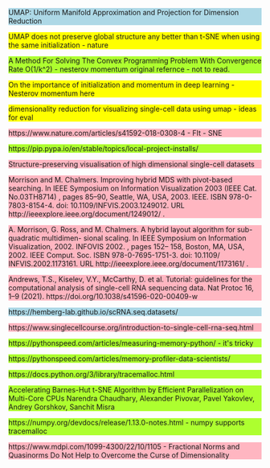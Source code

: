 <style>
.not_read{
    background: lightpink;
}
.not_fully_read{
    background: yellow;
}

.to_use{
    background: lightblue;
}
.done{
    background: greenyellow;
}

</style>

<p class="to_use"> UMAP: Uniform Manifold Approximation and Projection for Dimension Reduction
</p>

<p class="not_fully_read">UMAP does not preserve global structure any better than t-SNE when using the same initialization - nature
</p>


<p class="done"> A Method For Solving The Convex Programming Problem With Convergence Rate O(1/k^2) - nesterov momentum original refernce - not to read.
</p>  

<p class="not_fully_read"> On the importance of initialization and momentum in deep learning - Nesterov momentum here </p>  

<p class = not_fully_read> dimensionality reduction for visualizing single-cell data using umap - ideas for eval </p>


<p class = not_read> https://www.nature.com/articles/s41592-018-0308-4 - FIt - SNE
</p>

<p class="done">https://pip.pypa.io/en/stable/topics/local-project-installs/</p>

<p class="not_read"> Structure-preserving visualisation of high dimensional single-cell datasets</p>
<p class="not_read">
 Morrison and M. Chalmers. Improving hybrid MDS with pivot-based searching. In
IEEE
Symposium on Information Visualization 2003 (IEEE Cat. No.03TH8714)
, pages 85–90, Seattle,
WA, USA, 2003. IEEE. ISBN 978-0-7803-8154-4. doi: 10.1109/INFVIS.2003.1249012. URL
http://ieeexplore.ieee.org/document/1249012/
.
</p>


<p class="not_read">
A. Morrison, G. Ross, and M. Chalmers. A hybrid layout algorithm for sub-quadratic multidimen-
sional scaling. In
IEEE Symposium on Information Visualization, 2002. INFOVIS 2002.
, pages 152–
158, Boston, MA, USA, 2002. IEEE Comput. Soc. ISBN 978-0-7695-1751-3. doi: 10.1109/
INFVIS.2002.1173161. URL
http://ieeexplore.ieee.org/document/1173161/
.
</p>

<p class="not_read">Andrews, T.S., Kiselev, V.Y., McCarthy, D. et al. Tutorial: guidelines for the computational analysis of single-cell RNA sequencing data. Nat Protoc 16, 1–9 (2021). https://doi.org/10.1038/s41596-020-00409-w</p>


<p class="to_use">https://hemberg-lab.github.io/scRNA.seq.datasets/ </p>

<p class="not_read"> https://www.singlecellcourse.org/introduction-to-single-cell-rna-seq.html</p>

<p class="done"> https://pythonspeed.com/articles/measuring-memory-python/   - it's tricky</p>

<p class="done">https://pythonspeed.com/articles/memory-profiler-data-scientists/
</p> 

<p class="done">https://docs.python.org/3/library/tracemalloc.html </p>
<p class="done">Accelerating Barnes-Hut t-SNE Algorithm by Efficient Parallelization on Multi-Core CPUs Narendra Chaudhary, Alexander Pivovar, Pavel Yakovlev, Andrey Gorshkov, Sanchit Misra</p>

<p class="done">https://numpy.org/devdocs/release/1.13.0-notes.html - numpy supports tracemalloc </p>

<p class="not_read">https://www.mdpi.com/1099-4300/22/10/1105 - Fractional Norms and Quasinorms Do Not Help to Overcome the Curse of Dimensionality </p>